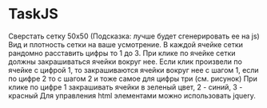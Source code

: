 # TaskJS
Сверстать сетку 50х50 (Подсказка: лучше будет сгенерировать ее на js)
Вид и плотность сетки на ваше уcмотрение.
В каждой ячейке сетки рандомно расставить цифры то 1 до 3.
При клике по ячейке сетки должны закрашиваться ячейки вокруг нее.
Если клик произвели по ячейке с цифрой 1, то закрашиваются ячейки вокруг нее с шагом 1,
если по цифре 2 то с шагом 2 и тоже самое для цифры три (см. рисунок)
При клике по цифре 1 закрашивать ячейки в зеленый цвет, 2 - синий, 3 - красный
Для управления html элементами можно использовать jquery.
